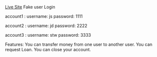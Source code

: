 [Live Site](https://bankist-app-deepanshu.netlify.app)
Fake user Login 

account1 :
username: js
password: 1111

account2 :
username: jd
password: 2222

account3 :
username: stw
password: 3333

Features:
You can transfer money from one user to another user.
You can request Loan.
You can close your account.
